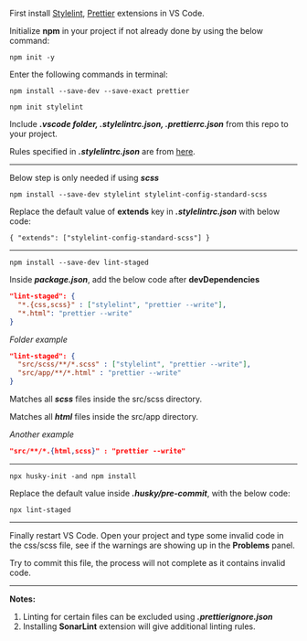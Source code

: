 First install [Stylelint](https://marketplace.visualstudio.com/items?itemName=stylelint.vscode-stylelint), [Prettier](https://marketplace.visualstudio.com/items?itemName=esbenp.prettier-vscode) extensions in VS Code.

Initialize **npm** in your project if not already done by using the below command:

`npm init -y`

Enter the following commands in terminal:

`npm install --save-dev --save-exact prettier`

`npm init stylelint`

Include **_.vscode folder, .stylelintrc.json, .prettierrc.json_** from this repo to your project.

Rules specified in **_.stylelintrc.json_** are from [here](https://stylelint.io/user-guide/rules).

***

Below step is only needed if using **_scss_**

`npm install --save-dev stylelint stylelint-config-standard-scss`

Replace the default value of **extends** key in **_.stylelintrc.json_** with below code:

`{
  "extends": ["stylelint-config-standard-scss"]
}`

***

`npm install --save-dev lint-staged`

Inside **_package.json_**, add the below code after **devDependencies**

``` json
"lint-staged": {
  "*.{css,scss}" : ["stylelint", "prettier --write"],
  "*.html": "prettier --write"
}
```


_Folder example_

``` json
"lint-staged": {
  "src/scss/**/*.scss" : ["stylelint", "prettier --write"],
  "src/app/**/*.html" : "prettier --write"
}
```

Matches all **_scss_** files inside the src/scss directory.

Matches all **_html_** files inside the src/app directory.

_Another example_

``` json
"src/**/*.{html,scss}" : "prettier --write"
```

***

`npx husky-init -and npm install`

Replace the default value inside **_.husky/pre-commit_**, with the below code:

`npx lint-staged`

***

Finally restart VS Code. Open your project and type some invalid code in the css/scss file, see if the warnings are showing up in the **Problems** panel. 

Try to commit this file, the process will not complete as it contains invalid code.

***

**Notes:**

1. Linting for certain files can be excluded using **_.prettierignore.json_**
2. Installing **SonarLint** extension will give additional linting rules.
